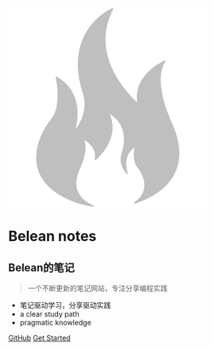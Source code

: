 
![logo](../img/logo.svg)
# Belean notes
## Belean的笔记
> 一个不断更新的笔记网站，专注分享编程实践

* 笔记驱动学习，分享驱动实践
* a clear study path
* pragmatic knowledge

[GitHub](https://github.com/liuconglook/notes/)
[Get Started](Git)

